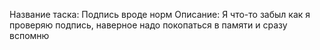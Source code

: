 ﻿Название таска: Подпись вроде норм
Описание:
Я что-то забыл как я проверяю подпись, наверное надо покопаться в памяти и сразу вспомню
